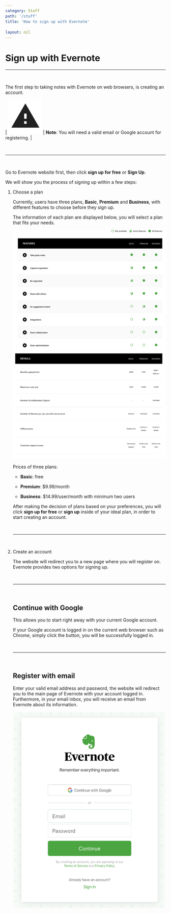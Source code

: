 ```yaml
---
category: Stuff
path: '/stuff'
title: 'How to sign up with Evernote'

layout: nil
---
```


# Sign up with Evernote

___

<br>

The first step to taking notes with Evernote on web browsers, is creating an account.

| <img src="https://raw.githubusercontent.com/SkylarZhao6/EvernoteGuide/gh-pages/images/Warning.png" id="note"> | **Note**: You will need a valid email or Google account for registering. |

<br>

___

<br>

Go to Evernote website first, then click **sign up for free** or **Sign Up**. 

We will show you the process of signing up within a few steps:

1. Choose a plan

   Currently, users have three plans, **Basic**, **Premium** and **Business**, with different features to choose before they sign up. 
   
   The information of each plan are displayed below, you will select a plan that fits your needs.

   <img src="https://github.com/SkylarZhao6/EvernoteGuide/blob/gh-pages/images/features.png?raw=true">

   <img src="https://github.com/SkylarZhao6/EvernoteGuide/blob/gh-pages/images/details.png?raw=true">

   Prices of three plans:

   - **Basic**: free

   - **Premium**: $9.99/month

   - **Business**: $14.99/user/month with minimum two users

   After making the decision of plans based on your preferences, you will click **sign up for free** or **sign up** inside of your ideal plan, in order to start creating an account.
   
    <br>

    ___

    <br>

2. Create an account

   The website will redirect you to a new page where you will register on. Evernote provides two options for signing up.
   
    <br>

    ___

    <br>

   ## Continue with Google

   This allows you to start right away with your current Google account.

   If your Google account is logged in on the current web browser such as Chrome, simply click the button, you will be successfully logged in.

    <br>

    ___

    <br>

   ## Register with email

   Enter your valid email address and password, the website will redirect you to the main page of Evernote with your account logged in. Furthermore, in your email inbox, you will receive an email from Evernote about its information.
  
   <img src="https://github.com/SkylarZhao6/EvernoteGuide/blob/gh-pages/images/signup.png?raw=true" id="signup">
